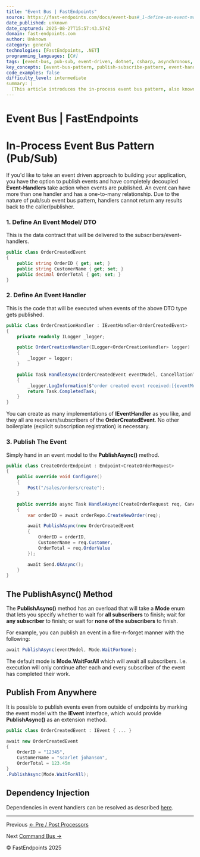 ```yaml
---
title: "Event Bus | FastEndpoints"
source: https://fast-endpoints.com/docs/event-bus#_1-define-an-event-model-dto
date_published: unknown
date_captured: 2025-08-27T15:57:43.574Z
domain: fast-endpoints.com
author: Unknown
category: general
technologies: [FastEndpoints, .NET]
programming_languages: [C#]
tags: [event-bus, pub-sub, event-driven, dotnet, csharp, asynchronous, decoupling, fastendpoints, design-patterns]
key_concepts: [event-bus-pattern, publish-subscribe-pattern, event-handlers, dependency-injection, asynchronous-programming, data-transfer-object, fire-and-forget, one-to-many-communication]
code_examples: false
difficulty_level: intermediate
summary: |
  [This article introduces the in-process event bus pattern, also known as publish/subscribe, for building event-driven applications with decoupled event handlers. It demonstrates how to define event models (DTOs) and implement event handlers in C#, showcasing the one-to-many relationship between events and their subscribers. The content covers publishing events using a `PublishAsync()` method, including options for controlling subscriber completion waiting modes like `WaitForAll` or `WaitForNone`. It also touches upon publishing events from various parts of an application and how dependency injection is handled for event handlers within the FastEndpoints framework.]
---
```

# Event Bus | FastEndpoints

# In-Process Event Bus Pattern (Pub/Sub)

If you'd like to take an event driven approach to building your application, you have the option to publish events and have completely decoupled **Event-Handlers** take action when events are published. An event can have more than one handler and has a one-to-many relationship. Due to the nature of pub/sub event bus pattern, handlers cannot return any results back to the caller/publisher.

### 1. Define An Event Model/ DTO

This is the data contract that will be delivered to the subscribers/event-handlers.

```csharp
public class OrderCreatedEvent
{
    public string OrderID { get; set; }
    public string CustomerName { get; set; }
    public decimal OrderTotal { get; set; }
}
```

### 2. Define An Event Handler

This is the code that will be executed when events of the above DTO type gets published.

```csharp
public class OrderCreationHandler : IEventHandler<OrderCreatedEvent>
{
    private readonly ILogger _logger;

    public OrderCreationHandler(ILogger<OrderCreationHandler> logger)
    {
        _logger = logger;
    }

    public Task HandleAsync(OrderCreatedEvent eventModel, CancellationToken ct)
    {
        _logger.LogInformation($"order created event received:[{eventModel.OrderID}]");
        return Task.CompletedTask;
    }
}
```

You can create as many implementations of **IEventHandler<OrderCreatedEvent>** as you like, and they all are receivers/subscribers of the **OrderCreatedEvent**. No other boilerplate (explicit subscription registration) is necessary.

### 3. Publish The Event

Simply hand in an event model to the **PublishAsync()** method.

```csharp
public class CreateOrderEndpoint : Endpoint<CreateOrderRequest>
{
    public override void Configure()
    {
        Post("/sales/orders/create");
    }

    public override async Task HandleAsync(CreateOrderRequest req, CancellationToken ct)
    {
        var orderID = await orderRepo.CreateNewOrder(req);

        await PublishAsync(new OrderCreatedEvent
        {
            OrderID = orderID,
            CustomerName = req.Customer,
            OrderTotal = req.OrderValue
        });

        await Send.OkAsync();
    }
}
```

## The PublishAsync() Method

The **PublishAsync()** method has an overload that will take a **Mode** enum that lets you specify whether to wait for **all subscribers** to finish; wait for **any subscriber** to finish; or wait for **none of the subscribers** to finish.

For example, you can publish an event in a fire-n-forget manner with the following:

```csharp
await PublishAsync(eventModel, Mode.WaitForNone);
```

The default mode is **Mode.WaitForAll** which will await all subscribers. I.e. execution will only continue after each and every subscriber of the event has completed their work.

## Publish From Anywhere

It is possible to publish events even from outside of endpoints by marking the event model with the **IEvent** interface, which would provide **PublishAsync()** as an extension method.

```csharp
public class OrderCreatedEvent : IEvent { ... }
```

```csharp
await new OrderCreatedEvent
{
    OrderID = "12345",
    CustomerName = "scarlet johanson",
    OrderTotal = 123.45m
}
.PublishAsync(Mode.WaitForAll);
```

## Dependency Injection

Dependencies in event handlers can be resolved as described [here](dependency-injection#event-handler-dependencies).

---

Previous [<- Pre / Post Processors](/docs/pre-post-processors)

Next [Command Bus ->](/docs/command-bus)

© FastEndpoints 2025